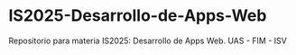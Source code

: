 # IS2025-Desarrollo-de-Apps-Web
Repositorio para materia IS2025: Desarrollo de Apps Web. UAS - FIM - ISV
